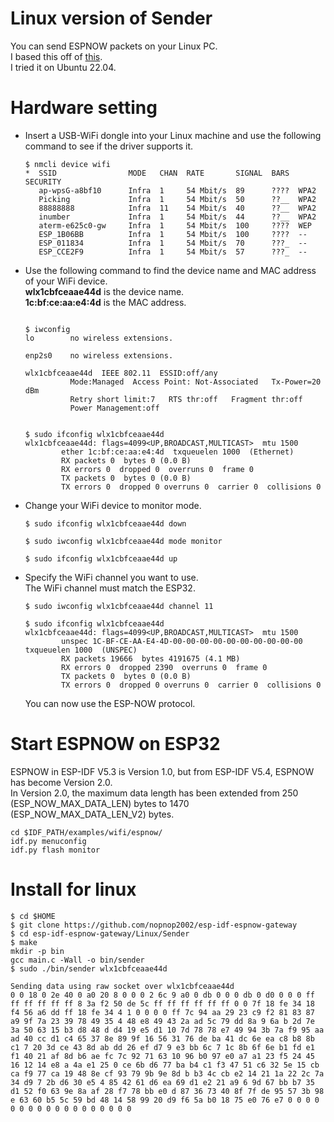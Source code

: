 # Linux version of Sender
You can send ESPNOW packets on your Linux PC.   
I based this off of [this](https://github.com/thomasfla/Linux-ESPNOW/tree/master/wifiRawSender).   
I tried it on Ubuntu 22.04.   

# Hardware setting   

- Insert a USB-WiFi dongle into your Linux machine and use the following command to see if the driver supports it.
	```
	$ nmcli device wifi
	*  SSID                MODE   CHAN  RATE       SIGNAL  BARS  SECURITY
	   ap-wpsG-a8bf10      Infra  1     54 Mbit/s  89      ????  WPA2
	   Picking             Infra  1     54 Mbit/s  50      ??__  WPA2
	   88888888            Infra  11    54 Mbit/s  40      ??__  WPA2
	   inumber             Infra  1     54 Mbit/s  44      ??__  WPA2
	   aterm-e625c0-gw     Infra  1     54 Mbit/s  100     ????  WEP
	   ESP_1B06BB          Infra  1     54 Mbit/s  100     ????  --
	   ESP_011834          Infra  1     54 Mbit/s  70      ???_  --
	   ESP_CCE2F9          Infra  1     54 Mbit/s  57      ???_  --
	```

- Use the following command to find the device name and MAC address of your WiFi device.   
	__wlx1cbfceaae44d__ is the device name.   
	__1c:bf:ce:aa:e4:4d__ is the MAC address.   
	```

	$ iwconfig
	lo        no wireless extensions.

	enp2s0    no wireless extensions.

	wlx1cbfceaae44d  IEEE 802.11  ESSID:off/any
	          Mode:Managed  Access Point: Not-Associated   Tx-Power=20 dBm
	          Retry short limit:7   RTS thr:off   Fragment thr:off
	          Power Management:off


	$ sudo ifconfig wlx1cbfceaae44d
	wlx1cbfceaae44d: flags=4099<UP,BROADCAST,MULTICAST>  mtu 1500
	        ether 1c:bf:ce:aa:e4:4d  txqueuelen 1000  (Ethernet)
	        RX packets 0  bytes 0 (0.0 B)
	        RX errors 0  dropped 0  overruns 0  frame 0
	        TX packets 0  bytes 0 (0.0 B)
	        TX errors 0  dropped 0 overruns 0  carrier 0  collisions 0
	```

- Change your WiFi device to monitor mode.   
	```
	$ sudo ifconfig wlx1cbfceaae44d down

	$ sudo iwconfig wlx1cbfceaae44d mode monitor

	$ sudo ifconfig wlx1cbfceaae44d up
	```

- Specify the WiFi channel you want to use.   
	The WiFi channel must match the ESP32.   
	```
	$ sudo iwconfig wlx1cbfceaae44d channel 11

	$ sudo ifconfig wlx1cbfceaae44d
	wlx1cbfceaae44d: flags=4099<UP,BROADCAST,MULTICAST>  mtu 1500
	        unspec 1C-BF-CE-AA-E4-4D-00-00-00-00-00-00-00-00-00-00  txqueuelen 1000  (UNSPEC)
	        RX packets 19666  bytes 4191675 (4.1 MB)
	        RX errors 0  dropped 2390  overruns 0  frame 0
	        TX packets 0  bytes 0 (0.0 B)
	        TX errors 0  dropped 0 overruns 0  carrier 0  collisions 0
	```

	You can now use the ESP-NOW protocol.   

# Start ESPNOW on ESP32
ESPNOW in ESP-IDF V5.3 is Version 1.0, but from ESP-IDF V5.4, ESPNOW has become Version 2.0.   
In Version 2.0, the maximum data length has been extended from 250 (ESP_NOW_MAX_DATA_LEN) bytes to 1470 (ESP_NOW_MAX_DATA_LEN_V2) bytes.   
```
cd $IDF_PATH/examples/wifi/espnow/
idf.py menuconfig
idf.py flash monitor
```

# Install for linux   
```
$ cd $HOME
$ git clone https://github.com/nopnop2002/esp-idf-espnow-gateway
$ cd esp-idf-espnow-gateway/Linux/Sender
$ make
mkdir -p bin
gcc main.c -Wall -o bin/sender
$ sudo ./bin/sender wlx1cbfceaae44d

Sending data using raw socket over wlx1cbfceaae44d
0 0 18 0 2e 40 0 a0 20 8 0 0 0 2 6c 9 a0 0 db 0 0 0 db 0 d0 0 0 0 ff ff ff ff ff ff 8 3a f2 50 de 5c ff ff ff ff ff ff 0 0 7f 18 fe 34 18 f4 56 a6 dd ff 18 fe 34 4 1 0 0 0 0 ff 7c 94 aa 29 23 c9 f2 81 83 87 a9 9f 7a 23 39 78 49 35 4 48 e8 49 43 2a ad 5c 79 dd 8a 9 6a b 2d 7e 3a 50 63 15 b3 d8 48 d d4 19 e5 d1 10 7d 78 78 e7 49 94 3b 7a f9 95 aa ad 40 cc d1 c4 65 37 8e 89 9f 16 56 31 76 de ba 41 dc 6e ea c8 b8 8b c1 7 20 3d ce 43 8d ab dd 26 ef d7 9 e3 bb 6c 7 1c 8b 6f 6e b1 fd e1 f1 40 21 af 8d b6 ae fc 7c 92 71 63 10 96 b0 97 e0 a7 a1 23 f5 24 45 16 12 14 e8 a 4a e1 25 0 ce 6b d6 77 ba b4 c1 f3 47 51 c6 32 5e 15 cb ca f9 77 ca 19 48 8e cf 93 79 9b 9e 8d b b3 4c cb e2 14 21 1a 22 2c 7a 34 d9 7 2b d6 30 e5 4 85 42 61 d6 ea 69 d1 e2 21 a9 6 9d 67 bb b7 35 d1 52 f0 63 9e 8a af 28 f7 78 bb e0 d 87 36 73 40 8f 7f de 95 57 3b 98 e 63 60 b5 5c 59 bd 48 14 58 99 20 d9 f6 5a b0 18 75 e0 76 e7 0 0 0 0 0 0 0 0 0 0 0 0 0 0 0 0 0 0
```

